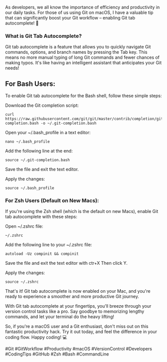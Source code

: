 As developers, we all know the importance of efficiency and productivity in our daily tasks. For those of us using Git on macOS, I have a valuable tip that can significantly boost your Git workflow – enabling Git tab autocomplete! 🚀

### What is Git Tab Autocomplete?

Git tab autocomplete is a feature that allows you to quickly navigate Git commands, options, and branch names by pressing the Tab key. This means no more manual typing of long Git commands and fewer chances of making typos. It's like having an intelligent assistant that anticipates your Git needs!

## For Bash Users:

To enable Git tab autocomplete for the Bash shell, follow these simple steps:

Download the Git completion script:
```
curl https://raw.githubusercontent.com/git/git/master/contrib/completion/git-completion.bash -o ~/.git-completion.bash
```
Open your ~/.bash_profile in a text editor:
```
nano ~/.bash_profile
```
Add the following line at the end:
```
source ~/.git-completion.bash
```
Save the file and exit the text editor.

Apply the changes:
```
source ~/.bash_profile
```


### For Zsh Users (Default on New Macs):

If you're using the Zsh shell (which is the default on new Macs), enable Git tab autocomplete with these steps:

Open ~/.zshrc file:
```
~/.zshrc
```
Add the following line to your ~/.zshrc file:
```
autoload -Uz compinit && compinit
```

Save the file and exit the text editor with ctr+X Then click Y.

Apply the changes:

```
source ~/.zshrc
```

That's it! Git tab autocomplete is now enabled on your Mac, and you're ready to experience a smoother and more productive Git journey.

With Git tab autocomplete at your fingertips, you'll breeze through your version control tasks like a pro. Say goodbye to memorizing lengthy commands, and let your terminal do the heavy lifting!

So, if you're a macOS user and a Git enthusiast, don't miss out on this fantastic productivity hack. Try it out today, and feel the difference in your coding flow. Happy coding! 💻

#Git #GitWorkflow #Productivity #macOS #VersionControl #Developers #CodingTips #GitHub #Zsh #Bash #CommandLine
